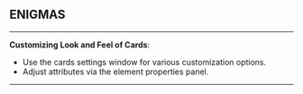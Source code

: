 

## ENIGMAS
----

**Customizing Look and Feel of Cards**:

- Use the cards settings window for various customization options.
- Adjust attributes via the element properties panel.

----